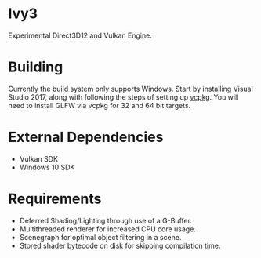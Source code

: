 # Ivy3
Experimental Direct3D12 and Vulkan Engine.

# Building
Currently the build system only supports Windows. Start by installing Visual Studio 2017, along with following the steps of setting up [vcpkg](https://github.com/Microsoft/vcpkg). You will need to install GLFW via vcpkg for 32 and 64 bit targets. 

# External Dependencies
* Vulkan SDK
* Windows 10 SDK

# Requirements
* Deferred Shading/Lighting through use of a G-Buffer. 
* Multithreaded renderer for increased CPU core usage.
* Scenegraph for optimal object filtering in a scene.
* Stored shader bytecode on disk for skipping compilation time.